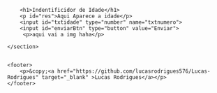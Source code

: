 <!DOCTYPE html>
<html lang="pt-BR">

<head>
    <meta charset="UTF-8">
    <meta name="viewport" content="width=device-width, initial-scale=1.0">
    <title>Indentificidor de Idade</title>
    <link rel="stylesheet" href="estilo.css">
    <script src="scrpit.js"></script>


</head>

<body>
    <section>

        <h1>Indentificidor de Idade</h1>
        <p id="res">Aqui Aparece a idade</p>
        <input id="txtidade" type="number" name="txtnumero">
        <input id="enviarBtn" type="button" value="Enviar">
         <p>aqui vai a img haha</p>   

    </section>

    
    <footer>
        <p>&copy;<a href="https://github.com/lucasrodrigues576/Lucas-Rodrigues" target="_blank" >Lucas Rodrigues</a></p>
    </footer>

</body>

</html>
